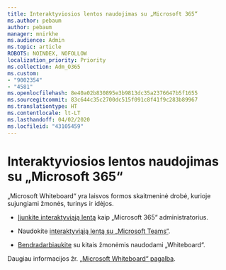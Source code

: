 ```yaml
---
title: Interaktyviosios lentos naudojimas su „Microsoft 365“
ms.author: pebaum
author: pebaum
manager: mnirkhe
ms.audience: Admin
ms.topic: article
ROBOTS: NOINDEX, NOFOLLOW
localization_priority: Priority
ms.collection: Adm_O365
ms.custom:
- "9002354"
- "4581"
ms.openlocfilehash: 8e40a02b830895e3b9813dc35a2376647b5f1655
ms.sourcegitcommit: 83c644c35c2700dc515f091c8f41f9c283b89967
ms.translationtype: HT
ms.contentlocale: lt-LT
ms.lasthandoff: 04/02/2020
ms.locfileid: "43105459"
---
```

# <a name="use-whiteboard-with-microsoft-365"></a>Interaktyviosios lentos naudojimas su „Microsoft 365“

„Microsoft Whiteboard“ yra laisvos formos skaitmeninė drobė, kurioje sujungiami žmonės, turinys ir idėjos. 

- [Įjunkite interaktyviąją lentą](https://support.office.com/article/Microsoft-Whiteboard-Help-d236aef8-fcdf-4b5e-b5d7-7f157461e920#bkmk_07) kaip „Microsoft 365“ administratorius. 

- Naudokite [interaktyviąją lentą su „Microsoft Teams“](https://support.microsoft.com/lt-LT/office/use-whiteboard-in-microsoft-teams-7a6e7218-e9dc-4ccc-89aa-b1a0bb9c31ee). 

- [Bendradarbiaukite](https://support.office.com/article/Microsoft-Whiteboard-Help-d236aef8-fcdf-4b5e-b5d7-7f157461e920#bkmk_27) su kitais žmonėmis naudodami „Whiteboard“. 

Daugiau informacijos žr. [„Microsoft Whiteboard“ pagalba](https://support.office.com/article/Microsoft-Whiteboard-Help-d236aef8-fcdf-4b5e-b5d7-7f157461e920). 
